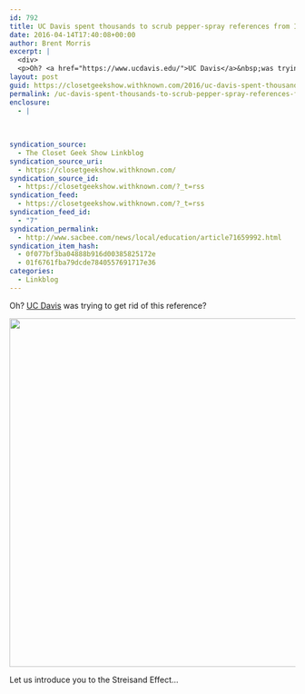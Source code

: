 ```yaml
---
id: 792
title: UC Davis spent thousands to scrub pepper-spray references from Internet | The Sacramento Bee
date: 2016-04-14T17:40:08+00:00
author: Brent Morris
excerpt: |
  <div>
  <p>Oh? <a href="https://www.ucdavis.edu/">UC Davis</a>&nbsp;was trying to get rid of this reference?&nbsp;</p><p><img src="http://i.imgur.com/mEGrR2c.jpg" alt="" width="920" height="614"></p><p>Let us introduce you to the Streisand Effect...</p><p>&nbsp;</p></div>
layout: post
guid: https://closetgeekshow.withknown.com/2016/uc-davis-spent-thousands-to-scrub-pepper-spray-references-from-internet
permalink: /uc-davis-spent-thousands-to-scrub-pepper-spray-references-from-internet-the-sacramento-bee/
enclosure:
  - |
    
    
    
syndication_source:
  - The Closet Geek Show Linkblog
syndication_source_uri:
  - https://closetgeekshow.withknown.com/
syndication_source_id:
  - https://closetgeekshow.withknown.com/?_t=rss
syndication_feed:
  - https://closetgeekshow.withknown.com/?_t=rss
syndication_feed_id:
  - "7"
syndication_permalink:
  - http://www.sacbee.com/news/local/education/article71659992.html
syndication_item_hash:
  - 0f077bf3ba04888b916d00385825172e
  - 01f6761fba79dcde7840557691717e36
categories:
  - Linkblog
---
```

<div class="known-bookmark">
  <p>
    Oh? <a href="https://www.ucdavis.edu/">UC Davis</a> was trying to get rid of this reference? 
  </p>
  
  <p>
    <img src="http://i.imgur.com/mEGrR2c.jpg" alt="" width="920" height="614" />
  </p>
  
  <p>
    Let us introduce you to the Streisand Effect&#8230;
  </p>
  
  <p>
     
  </p>
</div>